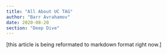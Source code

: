 ```yaml
---
title: "All About UC TAG"
author: "Barr Avrahamov"
date: 2020-08-20
section: "Deep Dive"
---
```


[this article is being reformated to markdown format right now.] 

